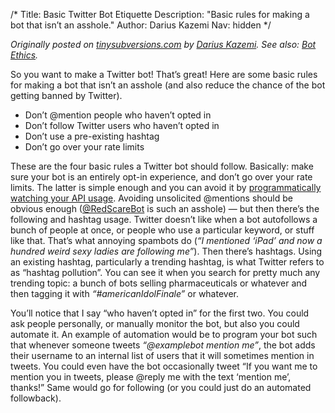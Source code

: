 /*
Title: Basic Twitter Bot Etiquette
Description: "Basic rules for making a bot that isn’t an asshole."
Author: Darius Kazemi
Nav: hidden
*/

*Originally posted on [tinysubversions.com](http://tinysubversions.com/2013/03/basic-twitter-bot-etiquette/) by [Darius Kazemi](https://twitter.com/tinysubversions). See also: [Bot Ethics](/articles/bot-ethics/).*

So you want to make a Twitter bot! That’s great! Here are some basic rules for making a bot that isn’t an asshole (and also reduce the chance of the bot getting banned by Twitter).

- Don’t @mention people who haven’t opted in
- Don’t follow Twitter users who haven’t opted in
- Don’t use a pre-existing hashtag
- Don’t go over your rate limits

These are the four basic rules a Twitter bot should follow. Basically: make sure your bot is an entirely opt-in experience, and don’t go over your rate limits. The latter is simple enough and you can avoid it by [programmatically watching your API usage](https://dev.twitter.com/docs/api/1.1/get/application/rate_limit_status). Avoiding unsolicited @mentions should be obvious enough ([@RedScareBot](https://twitter.com/RedScareBot) is such an asshole) — but then there’s the following and hashtag usage. Twitter doesn’t like when a bot autofollows a bunch of people at once, or people who use a particular keyword, or stuff like that. That’s what annoying spambots do (*“I mentioned ‘iPad’ and now a hundred weird sexy ladies are following me”*). Then there’s hashtags. Using an existing hashtag, particularly a trending hashtag, is what Twitter refers to as “hashtag pollution”. You can see it when you search for pretty much any trending topic: a bunch of bots selling pharmaceuticals or whatever and then tagging it with *“#americanIdolFinale”* or whatever.

You’ll notice that I say “who haven’t opted in” for the first two. You could ask people personally, or manually monitor the bot, but also you could automate it. An example of automation would be to program your bot such that whenever someone tweets *“@examplebot mention me”*, the bot adds their username to an internal list of users that it will sometimes mention in tweets. You could even have the bot occasionally tweet “If you want me to mention you in tweets, please @reply me with the text ‘mention me’, thanks!” Same would go for following (or you could just do an automated followback).

